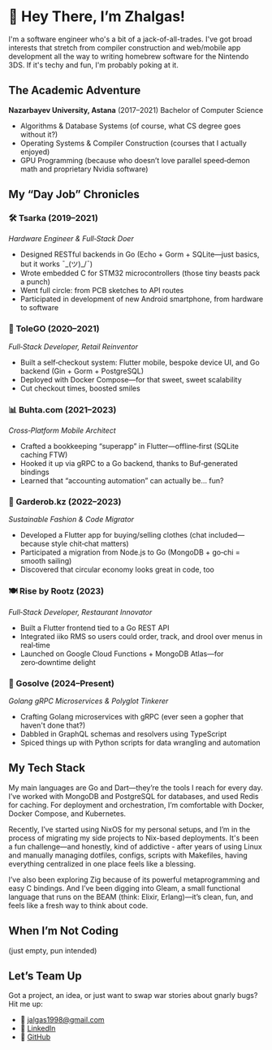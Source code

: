 # 👋 Hey There, I’m Zhalgas!

I'm a software engineer who's a bit of a jack-of-all-trades. I've got broad interests that stretch from compiler construction and web/mobile app development all the way to writing homebrew software for the Nintendo 3DS. If it's techy and fun, I'm probably poking at it.

## The Academic Adventure

**Nazarbayev University, Astana** (2017–2021)
Bachelor of Computer Science

* Algorithms & Database Systems (of course, what CS degree goes without it?)
* Operating Systems & Compiler Construction (courses that I actually enjoyed)
* GPU Programming (because who doesn’t love parallel speed‑demon math and proprietary Nvidia software)
 
## My “Day Job” Chronicles

### 🛠️ Tsarka (2019–2021)

*Hardware Engineer & Full‑Stack Doer*

* Designed RESTful backends in Go (Echo + Gorm + SQLite—just basics, but it works ¯\_(ツ)_/¯)
* Wrote embedded C for STM32 microcontrollers (those tiny beasts pack a punch)
* Went full circle: from PCB sketches to API routes
* Participated in development of new Android smartphone, from hardware to software

### 🛒 ToleGO (2020–2021)

*Full‑Stack Developer, Retail Reinventor*

* Built a self‑checkout system: Flutter mobile, bespoke device UI, and Go backend (Gin + Gorm + PostgreSQL)
* Deployed with Docker Compose—for that sweet, sweet scalability
* Cut checkout times, boosted smiles

### 📊 Buhta.com (2021–2023)

*Cross‑Platform Mobile Architect*

* Crafted a bookkeeping “superapp” in Flutter—offline‑first (SQLite caching FTW)
* Hooked it up via gRPC to a Go backend, thanks to Buf‑generated bindings
* Learned that “accounting automation” can actually be… fun?

### 👗 Garderob.kz (2022–2023)

*Sustainable Fashion & Code Migrator*

* Developed a Flutter app for buying/selling clothes (chat included—because style chit‑chat matters)
* Participated a migration from Node.js to Go (MongoDB + go‑chi = smooth sailing)
* Discovered that circular economy looks great in code, too

### 🍽️ Rise by Rootz (2023)

*Full‑Stack Developer, Restaurant Innovator*

* Built a Flutter frontend tied to a Go REST API
* Integrated iiko RMS so users could order, track, and drool over menus in real‑time
* Launched on Google Cloud Functions + MongoDB Atlas—for zero‑downtime delight

### 🚀 Gosolve (2024–Present)

*Golang gRPC Microservices & Polyglot Tinkerer*

* Crafting Golang microservices with gRPC (ever seen a gopher that haven't done that?)
* Dabbled in GraphQL schemas and resolvers using TypeScript
* Spiced things up with Python scripts for data wrangling and automation

## My Tech Stack

My main languages are Go and Dart—they’re the tools I reach for every day. I’ve worked with MongoDB and PostgreSQL for databases, and used Redis for caching. For deployment and orchestration, I’m comfortable with Docker, Docker Compose, and Kubernetes.

Recently, I’ve started using NixOS for my personal setups, and I’m in the process of migrating my side projects to Nix-based deployments. It's been a fun challenge—and honestly, kind of addictive - after years of using Linux and manually managing dotfiles, configs, scripts with Makefiles, having everything centralized in one place feels like a blessing.

I’ve also been exploring Zig because of its powerful metaprogramming and easy C bindings. And I’ve been digging into Gleam, a small functional language that runs on the BEAM (think: Elixir, Erlang)—it’s clean, fun, and feels like a fresh way to think about code.

## When I’m Not Coding

(just empty, pun intended)

## Let’s Team Up

Got a project, an idea, or just want to swap war stories about gnarly bugs? Hit me up:

* 📨 [jalgas1998@gmail.com](mailto:jalgas1998@gmail.com)
* 🔗 [LinkedIn](https://linkedin.com/in/kruzenshtern2/)
* 🐙 [GitHub](https://github.com/Zhalkhas)
